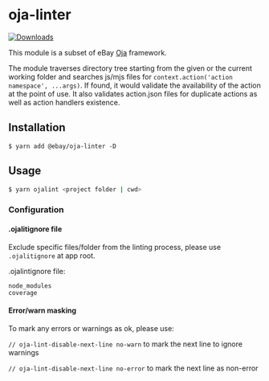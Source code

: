 # oja-linter

[![Downloads](https://img.shields.io/npm/dm/oja-linter.svg)](http://npm-stat.com/charts.html?package=oja-linter)

This module is a subset of eBay [Oja](https://github.com/eBay/oja#readme) framework.

The module traverses directory tree starting from the given or the current working folder and searches js/mjs files for `context.action('action namespace', ...args)`. If found, it would validate the availability of the action at the point of use. It also validates action.json files for duplicate actions as well as action handlers existence.

## Installation

```
$ yarn add @ebay/oja-linter -D
```

## Usage

```bash
$ yarn ojalint <project folder | cwd>
```

### Configuration

#### .ojalitignore file

Exclude specific files/folder from the linting process, please use `.ojalitignore` at app root.

.ojalintignore file:

```
node_modules
coverage
```

#### Error/warn masking

To mark any errors or warnings as ok, please use:

`// oja-lint-disable-next-line no-warn` to mark the next line to ignore warnings

`// oja-lint-disable-next-line no-error` to mark the next line as non-error
